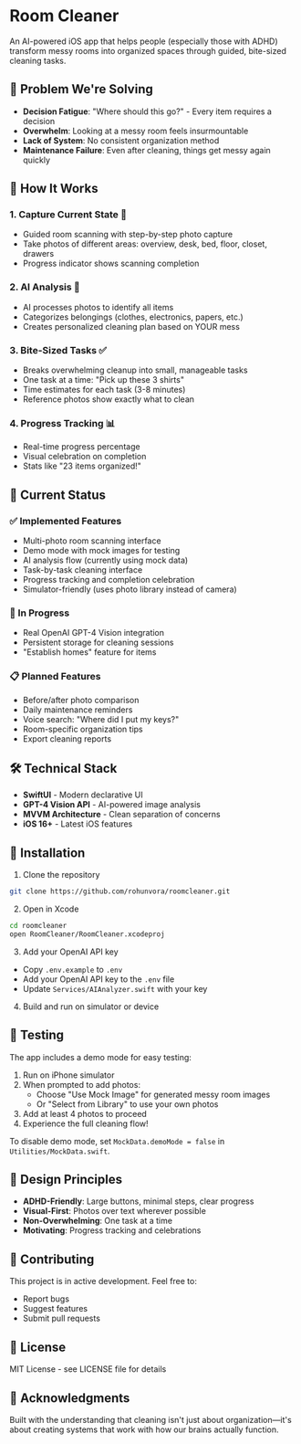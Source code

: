 # Room Cleaner

An AI-powered iOS app that helps people (especially those with ADHD) transform messy rooms into organized spaces through guided, bite-sized cleaning tasks.

## 🎯 Problem We're Solving

- **Decision Fatigue**: "Where should this go?" - Every item requires a decision
- **Overwhelm**: Looking at a messy room feels insurmountable
- **Lack of System**: No consistent organization method
- **Maintenance Failure**: Even after cleaning, things get messy again quickly

## 📱 How It Works

### 1. **Capture Current State** 📸
- Guided room scanning with step-by-step photo capture
- Take photos of different areas: overview, desk, bed, floor, closet, drawers
- Progress indicator shows scanning completion

### 2. **AI Analysis** 🤖
- AI processes photos to identify all items
- Categorizes belongings (clothes, electronics, papers, etc.)
- Creates personalized cleaning plan based on YOUR mess

### 3. **Bite-Sized Tasks** ✅
- Breaks overwhelming cleanup into small, manageable tasks
- One task at a time: "Pick up these 3 shirts"
- Time estimates for each task (3-8 minutes)
- Reference photos show exactly what to clean

### 4. **Progress Tracking** 📊
- Real-time progress percentage
- Visual celebration on completion
- Stats like "23 items organized!"

## 🚀 Current Status

### ✅ Implemented Features
- Multi-photo room scanning interface
- Demo mode with mock images for testing
- AI analysis flow (currently using mock data)
- Task-by-task cleaning interface
- Progress tracking and completion celebration
- Simulator-friendly (uses photo library instead of camera)

### 🔄 In Progress
- Real OpenAI GPT-4 Vision integration
- Persistent storage for cleaning sessions
- "Establish homes" feature for items

### 📋 Planned Features
- Before/after photo comparison
- Daily maintenance reminders
- Voice search: "Where did I put my keys?"
- Room-specific organization tips
- Export cleaning reports

## 🛠 Technical Stack

- **SwiftUI** - Modern declarative UI
- **GPT-4 Vision API** - AI-powered image analysis
- **MVVM Architecture** - Clean separation of concerns
- **iOS 16+** - Latest iOS features

## 📲 Installation

1. Clone the repository
```bash
git clone https://github.com/rohunvora/roomcleaner.git
```

2. Open in Xcode
```bash
cd roomcleaner
open RoomCleaner/RoomCleaner.xcodeproj
```

3. Add your OpenAI API key
- Copy `.env.example` to `.env`
- Add your OpenAI API key to the `.env` file
- Update `Services/AIAnalyzer.swift` with your key

4. Build and run on simulator or device

## 🧪 Testing

The app includes a demo mode for easy testing:

1. Run on iPhone simulator
2. When prompted to add photos:
   - Choose "Use Mock Image" for generated messy room images
   - Or "Select from Library" to use your own photos
3. Add at least 4 photos to proceed
4. Experience the full cleaning flow!

To disable demo mode, set `MockData.demoMode = false` in `Utilities/MockData.swift`.

## 🎨 Design Principles

- **ADHD-Friendly**: Large buttons, minimal steps, clear progress
- **Visual-First**: Photos over text wherever possible
- **Non-Overwhelming**: One task at a time
- **Motivating**: Progress tracking and celebrations

## 🤝 Contributing

This project is in active development. Feel free to:
- Report bugs
- Suggest features
- Submit pull requests

## 📄 License

MIT License - see LICENSE file for details

## 🙏 Acknowledgments

Built with the understanding that cleaning isn't just about organization—it's about creating systems that work with how our brains actually function.